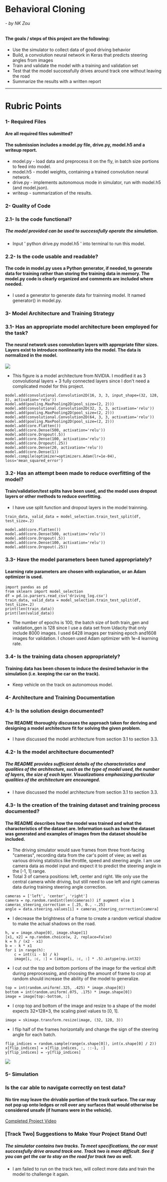 # Behavioral Cloning
###### - by NK Zou
  
#### The goals / steps of this project are the following:  
* Use the simulator to collect data of good driving behavior  
* Build, a convolution neural network in Keras that predicts steering angles from images  
* Train and validate the model with a training and validation set  
* Test that the model successfully drives around track one without leaving the road  
* Summarize the results with a written report  
  
---
  
# Rubric Points

### 1- Required Files 
#### Are all required files submitted?
#### The submission includes a model.py file, drive.py, model.h5 and a writeup report.
  
* model.py - load data and preprocess it on the fly, in batch size portions to feed into model.  
* model.h5 - model weights, containing a trained convolution neural network.  
* drive.py - implements autonomous mode in simulator, run with model.h5 (and model.json).
* writeup - summarization of the results.

### 2- Quality of Code  
### 2.1- Is the code functional?
##### The model provided can be used to successfully operate the simulation.
  
* Input ' python drive.py model.h5 ' into terminal to run this model.

### 2.2- Is the code usable and readable?
#### The code in model.py uses a Python generator, if needed, to generate data for training rather than storing the training data in memory. The model.py code is clearly organized and comments are included where needed.
  
* I used a generator to generate data for trainning model. It named generator() in model.py.

### 3- Model Architecture and Training Strategy
### 3.1- Has an appropriate model architecture been employed for the task?
#### The neural network uses convolution layers with appropriate filter sizes. Layers exist to introduce nonlinearity into the model. The data is normalized in the model.
  
![](output/section_3_1.JPG)  
* This figure is a model architecture from NVIDIA. I modified it as 3 convolutional layers + 3 fully connected layers since I don't need a complicated model for this project.
   
```  
model.add(convolutional.Convolution2D(16, 3, 3, input_shape=(32, 128, 3), activation='relu'))  
model.add(pooling.MaxPooling2D(pool_size=(2, 2)))  
model.add(convolutional.Convolution2D(32, 3, 3, activation='relu'))  
model.add(pooling.MaxPooling2D(pool_size=(2, 2)))  
model.add(convolutional.Convolution2D(64, 3, 3, activation='relu'))  
model.add(pooling.MaxPooling2D(pool_size=(2, 2)))  
model.add(core.Flatten())  
model.add(core.Dense(500, activation='relu'))  
model.add(core.Dropout(.5))  
model.add(core.Dense(100, activation='relu'))  
model.add(core.Dropout(.25))  
model.add(core.Dense(20, activation='relu'))  
model.add(core.Dense(1))  
model.compile(optimizer=optimizers.Adam(lr=1e-04), loss='mean_squared_error')  
```  

### 3.2- Has an attempt been made to reduce overfitting of the model?
#### Train/validation/test splits have been used, and the model uses dropout layers or other methods to reduce overfitting.
   
* I have use split function and dropout layers in the model trainning.  
  
```  
train_data, valid_data = model_selection.train_test_split(df, test_size=.2)  
  
model.add(core.Flatten())  
model.add(core.Dense(500, activation='relu'))  
model.add(core.Dropout(.5))  
model.add(core.Dense(100, activation='relu'))  
model.add(core.Dropout(.25))  
```    

### 3.3- Have the model parameters been tuned appropriately?
#### Learning rate parameters are chosen with explanation, or an Adam optimizer is used.

```
import pandas as pd
from sklearn import model_selection
df = pd.io.parsers.read_csv('driving_log.csv')
train_data, valid_data = model_selection.train_test_split(df, test_size=.2)
print(len(train_data))
print(len(valid_data))
```
* The number of epochs is 100, the batch size of both train_gen and validation_gen is 128 since I use a data set from Udacity that only include 8000 images. I used 6428 images per training epoch and1608 images for validation. I chosen used Adam optimizer with 1e-4 learning rate.

### 3.4- Is the training data chosen appropriately?
#### Training data has been chosen to induce the desired behavior in the simulation (i.e. keeping the car on the track).
  
* Keep vehicle on the track on autonomous model.

### 4- Architecture and Training Documentation
### 4.1- Is the solution design documented?
#### The README thoroughly discusses the approach taken for deriving and designing a model architecture fit for solving the given problem.
  
* I have discussed the model architecture from section 3.1 to section 3.3.

### 4.2- Is the model architecture documented?
##### The README provides sufficient details of the characteristics and qualities of the architecture, such as the type of model used, the number of layers, the size of each layer. Visualizations emphasizing particular qualities of the architecture are encouraged.
  
* I have discussed the model architecture from section 3.1 to section 3.3. 

### 4.3- Is the creation of the training dataset and training process documented?
#### The README describes how the model was trained and what the characteristics of the dataset are. Information such as how the dataset was generated and examples of images from the dataset should be included.
  
* The driving simulator would save frames from three front-facing "cameras", recording data from the car's point of view; as well as various driving statistics like throttle, speed and steering angle. I am use camera data as model input and expect it to predict the steering angle in the [-1, 1] range.  
* Total 3 of camera positions: left, center and right. We only use the central camera while driving, but still need to use left and right cameras data during training steering angle correction.  
```  
cameras = ['left', 'center', 'right']
camera = np.random.randint(len(cameras)) if augment else 1
cameras_steering_correction = [.25, 0., -.25]
angle = data.steering.values[i] + cameras_steering_correction[camera]
```  
* I decrease the brightness of a frame to create a random vertical shadow to make the actual shadows on the road.  
```  
h, w = image.shape[0], image.shape[1]  
[x1, x2] = np.random.choice(w, 2, replace=False)  
k = h / (x2 - x1)  
b = - k * x1  
for i in range(h):  
    c = int((i - b) / k)  
    image[i, :c, :] = (image[i, :c, :] * .5).astype(np.int32)  
```  
* I cut out the top and bottom portions of the image for the vertical shift during preprocessing, and choosing the amount of frame to crop at random should increase the ability of the model to generalize.  
```  
top = int(random.uniform(.325, .425) * image.shape[0])  
bottom = int(random.uniform(.075, .175) * image.shape[0])  
image = image[top:-bottom, :]  
```   
* I crop top and bottom of the image and resize to a shape of the model expects 32×128×3, the scaling pixel values to [0, 1].
```  
image = skimage.transform.resize(image, (32, 128, 3))  
```  
* I flip half of the frames horizontally and change the sign of the steering angle for each batch.  
```  
flip_indices = random.sample(range(x.shape[0]), int(x.shape[0] / 2))  
x[flip_indices] = x[flip_indices, :, ::-1, :]  
y[flip_indices] = -y[flip_indices]  
```  
![](output/section_4_3.JPG)  
  
### 5- Simulation
### Is the car able to navigate correctly on test data?
#### No tire may leave the drivable portion of the track surface. The car may not pop up onto ledges or roll over any surfaces that would otherwise be considered unsafe (if humans were in the vehicle).
  
[Completed Project Video](https://twitter.com/samurai_robot/status/830292963829821440)   
  
### [Track Two] Suggestions to Make Your Project Stand Out!
##### The simulator contains two tracks. To meet specifications, the car must successfully drive around track one. Track two is more difficult. See if you can get the car to stay on the road for track two as well.
  
* I am failed to run on the track two, will collect more data and train the model to challenge it again.
